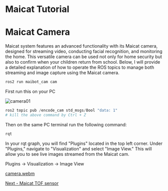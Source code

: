# Maicat Tutorial
# Maicat Camera
Maicat system features an advanced functionality with its Maicat camera, designed for streaming video, conducting facial recognition, and monitoring the home. This versatile camera can be used not only for home security but also to confirm when your children return from school. Below, I will provide a detailed explanation of how to operate the ROS topics to manage both streaming and image capture using the Maicat camera.

```python
ros2 run maibot_cam cam
```
First run this on your PC

![camera01](https://github.com/macroact/maicat_tutorial/assets/106013071/3ced7d1c-f473-4822-aa6e-4f45cbe481cd)

```python
ros2 topic pub /encode_cam std_msgs/Bool "data: 1"
# kill the above command by Ctrl + Z
```
Then on the same PC terminal run the following command:
```python
rqt
```
In your rqt graph, you will find "Plugins" located in the top left corner. Under "Plugins," navigate to "Visualization" and select "Image View." This will allow you to see live images streamed from the Maicat cam.

Plugins -> Visualization -> Image View

[camera.webm](https://github.com/macroact/maicat_tutorial/assets/106013071/eb620e88-22f9-40d6-8518-54440af4eda2)


[Next - Maicat TOF sensor](../05_maicat_tof_sensor/README.md)
